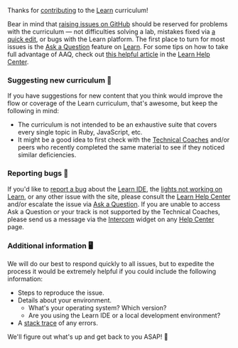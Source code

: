 Thanks for [contributing](http://help.learn.co/improving-learn) to the [Learn](http://learn.co/) curriculum!

Bear in mind that [raising issues on GitHub](http://help.learn.co/improving-learn/contributing-to-lessons/raising-an-issue-with-a-lab-or-lesson) should be reserved for problems with the curriculum — not difficulties solving a lab, mistakes fixed via [a quick edit](http://help.learn.co/improving-learn/contributing-to-lessons/can-i-edit-a-lesson), or bugs with the Learn platform. The first place to turn for most issues is the [Ask a Question](http://help.learn.co/ask-a-question/where-can-i-ask-a-question-about-a-lesson) feature on [Learn](http://learn.co/). For some tips on how to take full advantage of AAQ, check out [this helpful article](http://help.learn.co/ask-a-question/how-to-optimize-time-in-ask-a-question) in the [Learn Help Center](http://help.learn.co/).

### Suggesting new curriculum 📝
If you have suggestions for new content that you think would improve the flow or coverage of the Learn curriculum, that's awesome, but keep the following in mind:
- The curriculum is not intended to be an exhaustive suite that covers every single topic in Ruby, JavaScript, etc.
- It might be a good idea to first check with the [Technical Coaches](http://help.learn.co/instructional-support/receiving-course-support/who-are-the-technical-coaches) and/or peers who recently completed the same material to see if they noticed similar deficiencies.

### Reporting bugs 🐛
If you'd like to [report a bug](http://help.learn.co/improving-learn/reporting-bugs/reporting-a-bug) about the [Learn IDE](http://help.learn.co/the-learn-ide), the [lights not working on Learn](http://help.learn.co/your-learn-account/learn-lights/lights-not-turning-green), or any other issue with the site, please consult the [Learn Help Center](http://help.learn.co/) and/or escalate the issue via [Ask a Question](http://help.learn.co/ask-a-question/where-can-i-ask-a-question-about-a-lesson). If you are unable to access Ask a Question or your track is not supported by the Technical Coaches, please send us a message via the [Intercom](https://user-images.githubusercontent.com/17556281/27602126-b825ff3a-5b3f-11e7-9dcd-0ced7e507bfb.png) widget on any [Help Center](http://help.learn.co/) page.

### Additional information 🖥
We will do our best to respond quickly to all issues, but to expedite the process it would be extremely helpful if you could include the following information:
- Steps to reproduce the issue.
- Details about your environment.
  + What's your operating system? Which version?
  + Are you using the Learn IDE or a local development environment?
- A [stack trace](https://en.wikipedia.org/wiki/Stack_trace) of any errors.

We'll figure out what's up and get back to you ASAP! 💙
